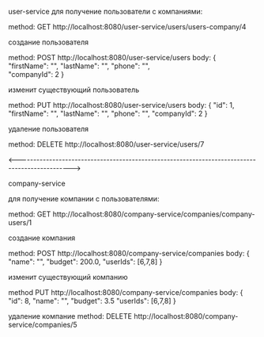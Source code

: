 user-service
для получение пользователи с компаниями:

method: GET
http://localhost:8080/user-service/users/users-company/4

создание пользователя

method: POST
http://localhost:8080/user-service/users
body:
{
"firstName": "",
"lastName": "",
"phone": "",    
"companyId": 2
}

изменит существующий пользователь

method: PUT
http://localhost:8080/user-service/users
body:
{
"id": 1,
"firstName": "",
"lastName": "",
"phone": "",
"companyId": 2
}

удаление пользователя

method: DELETE
http://localhost:8080/user-service/users/7

<----------------------------------------------------------------------------------------------->

company-service

для получение компании с пользователями:

method: GET
http://localhost:8080/company-service/companies/company-users/1

создание компания

method: POST
http://localhost:8080/company-service/companies
body:
{
"name": "",
"budget": 200.0,
"userIds": [6,7,8]
}

изменит существующий компанию

method PUT
http://localhost:8080/company-service/companies
body:
{
"id": 8,
"name": "",
"budget": 3.5
"userIds": [6,7,8]
}

удаление компание
method: DELETE
http://localhost:8080/company-service/companies/5





